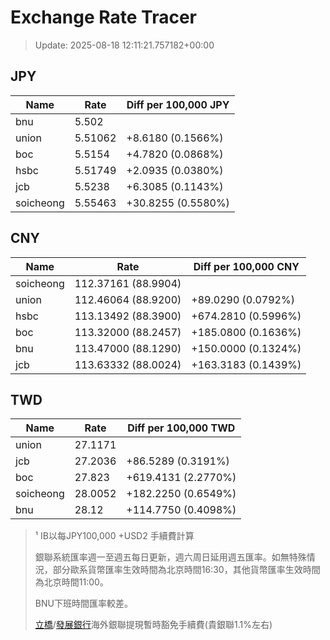 # Exchange Rate Tracer

> Update: 2025-08-18 12:11:21.757182+00:00

## JPY

| Name      |    Rate | Diff per 100,000 JPY   |
|-----------|---------|------------------------|
| bnu       | 5.502   |                        |
| union     | 5.51062 | +8.6180 (0.1566%)      |
| boc       | 5.5154  | +4.7820 (0.0868%)      |
| hsbc      | 5.51749 | +2.0935 (0.0380%)      |
| jcb       | 5.5238  | +6.3085 (0.1143%)      |
| soicheong | 5.55463 | +30.8255 (0.5580%)     |

## CNY

| Name      | Rate                | Diff per 100,000 CNY   |
|-----------|---------------------|------------------------|
| soicheong | 112.37161	(88.9904) |                        |
| union     | 112.46064	(88.9200) | +89.0290 (0.0792%)     |
| hsbc      | 113.13492	(88.3900) | +674.2810 (0.5996%)    |
| boc       | 113.32000	(88.2457) | +185.0800 (0.1636%)    |
| bnu       | 113.47000	(88.1290) | +150.0000 (0.1324%)    |
| jcb       | 113.63332	(88.0024) | +163.3183 (0.1439%)    |

## TWD

| Name      |    Rate | Diff per 100,000 TWD   |
|-----------|---------|------------------------|
| union     | 27.1171 |                        |
| jcb       | 27.2036 | +86.5289 (0.3191%)     |
| boc       | 27.823  | +619.4131 (2.2770%)    |
| soicheong | 28.0052 | +182.2250 (0.6549%)    |
| bnu       | 28.12   | +114.7750 (0.4098%)    |


> ¹ IB以每JPY100,000 +USD2 手續費計算
>
> 銀聯系統匯率週一至週五每日更新，週六周日延用週五匯率。如無特殊情況，部分歐系貨幣匯率生效時間為北京時間16:30，其他貨幣匯率生效時間為北京時間11:00。
>
> BNU下班時間匯率較差。
>
> [立橋](https://www.wlbank.com.mo/uploads/ueditor/file/20181211/1544536513900230.pdf)/[發展銀行](https://www.mdb.com.mo/Service_Charges_20230728.pdf)海外銀聯提現暫時豁免手續費(貴銀聯1.1%左右)

